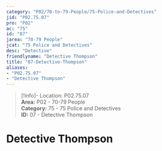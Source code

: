 ```yaml
---  
category: "P02/70-to-79-People/75-Police-and-Detectives"  
jid: "P02.75.07"  
pro: "P02"  
ac: "75"  
id: "07"  
jarea: "70-79 People"  
jcat: "75 Police and Detectives"  
desc: "Detective"  
friendlyname: "Detective Thompson"  
title: "07-Detective-Thompson"  
aliases:   
- "P02.75.07"  
- "Detective Thompson"  
---  
```

>[!info]- Location: P02.75.07  
>**Area:** P02 - 70-79 People  
>**Category:** 75 - 75 Police and Detectives  
>**ID:** 07 - Detective Thompson  
  
# Detective Thompson  
  
  
